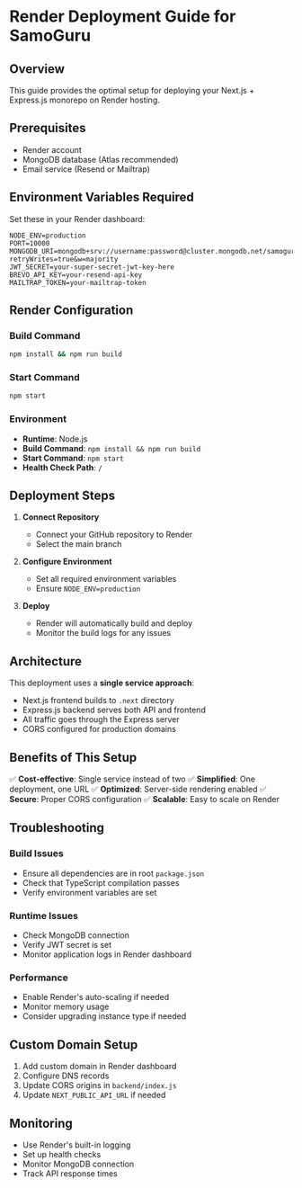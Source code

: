 # Render Deployment Guide for SamoGuru

## Overview

This guide provides the optimal setup for deploying your Next.js + Express.js monorepo on Render hosting.

## Prerequisites

- Render account
- MongoDB database (Atlas recommended)
- Email service (Resend or Mailtrap)

## Environment Variables Required

Set these in your Render dashboard:

```
NODE_ENV=production
PORT=10000
MONGODB_URI=mongodb+srv://username:password@cluster.mongodb.net/samoguru?retryWrites=true&w=majority
JWT_SECRET=your-super-secret-jwt-key-here
BREVO_API_KEY=your-resend-api-key
MAILTRAP_TOKEN=your-mailtrap-token
```

## Render Configuration

### Build Command

```bash
npm install && npm run build
```

### Start Command

```bash
npm start
```

### Environment

- **Runtime**: Node.js
- **Build Command**: `npm install && npm run build`
- **Start Command**: `npm start`
- **Health Check Path**: `/`

## Deployment Steps

1. **Connect Repository**

   - Connect your GitHub repository to Render
   - Select the main branch

2. **Configure Environment**

   - Set all required environment variables
   - Ensure `NODE_ENV=production`

3. **Deploy**
   - Render will automatically build and deploy
   - Monitor the build logs for any issues

## Architecture

This deployment uses a **single service approach**:

- Next.js frontend builds to `.next` directory
- Express.js backend serves both API and frontend
- All traffic goes through the Express server
- CORS configured for production domains

## Benefits of This Setup

✅ **Cost-effective**: Single service instead of two
✅ **Simplified**: One deployment, one URL
✅ **Optimized**: Server-side rendering enabled
✅ **Secure**: Proper CORS configuration
✅ **Scalable**: Easy to scale on Render

## Troubleshooting

### Build Issues

- Ensure all dependencies are in root `package.json`
- Check that TypeScript compilation passes
- Verify environment variables are set

### Runtime Issues

- Check MongoDB connection
- Verify JWT secret is set
- Monitor application logs in Render dashboard

### Performance

- Enable Render's auto-scaling if needed
- Monitor memory usage
- Consider upgrading instance type if needed

## Custom Domain Setup

1. Add custom domain in Render dashboard
2. Configure DNS records
3. Update CORS origins in `backend/index.js`
4. Update `NEXT_PUBLIC_API_URL` if needed

## Monitoring

- Use Render's built-in logging
- Set up health checks
- Monitor MongoDB connection
- Track API response times
